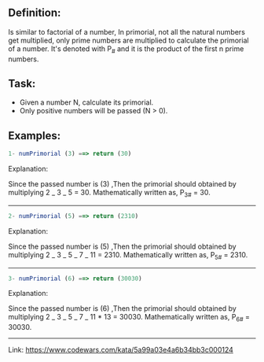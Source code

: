 ## Definition:

Is similar to factorial of a number, In primorial, not all the natural numbers get multiplied, only prime numbers are multiplied to calculate the primorial of a number. It's denoted with P<sub>#</sub> and it is the product of the first n prime numbers.

## Task:

- Given a number N, calculate its primorial.
- Only positive numbers will be passed (N > 0).

## Examples:

```javascript
1- numPrimorial (3) ==> return (30)
```

Explanation:

Since the passed number is (3) ,Then the primorial should obtained by multiplying 2 _ 3 _ 5 = 30.
Mathematically written as, P<sub>3#</sub> = 30.

---

```javascript
2- numPrimorial (5) ==> return (2310)
```

Explanation:

Since the passed number is (5) ,Then the primorial should obtained by multiplying 2 _ 3 _ 5 _ 7 _ 11 = 2310.
Mathematically written as, P<sub>5#</sub> = 2310.

---

```javascript
3- numPrimorial (6) ==> return (30030)
```

Explanation:

Since the passed number is (6) ,Then the primorial should obtained by multiplying 2 _ 3 _ 5 _ 7 _ 11 \* 13 = 30030.
Mathematically written as, P<sub>6#</sub> = 30030.

---

Link:
https://www.codewars.com/kata/5a99a03e4a6b34bb3c000124
